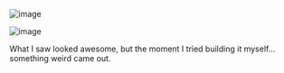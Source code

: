 
![image](https://github.com/user-attachments/assets/77c46803-a054-44e9-9cfa-dbdd5ebde1d4)

![image](https://github.com/user-attachments/assets/2a02670f-c434-48f5-b83a-b42753adc83d)

What I saw looked awesome, but the moment I tried building it myself… something weird came out.

